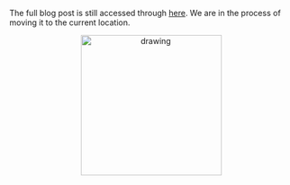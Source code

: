 The full blog post is still accessed through [here](https://www.1onepsilon.com/single-post/2017/06/09/Machines-and-Mathematics-Play-Together). We are in the process of moving it to the current location.

<center>
 <img class = "blog-inline-image" src="https://es-app.com/assets/2352d2.jpg" alt="drawing" width="250px"/>
</center> 